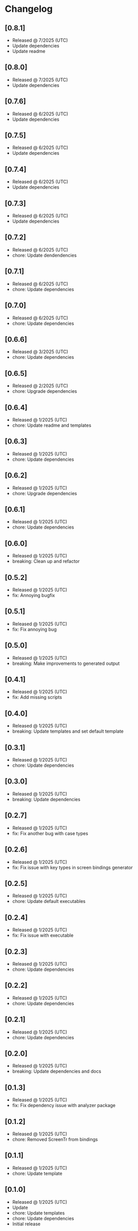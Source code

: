 # Changelog

## [0.8.1]

- Released @ 7/2025 (UTC)
- Update dependencies
- Update readme

## [0.8.0]

- Released @ 7/2025 (UTC)
- Update dependencies

## [0.7.6]

- Released @ 6/2025 (UTC)
- Update dependencies

## [0.7.5]

- Released @ 6/2025 (UTC)
- Update dependencies

## [0.7.4]

- Released @ 6/2025 (UTC)
- Update dependencies

## [0.7.3]

- Released @ 6/2025 (UTC)
- Update dependencies

## [0.7.2]

- Released @ 6/2025 (UTC)
- chore: Update dendendencies

## [0.7.1]

- Released @ 6/2025 (UTC)
- chore: Update dependencies

## [0.7.0]

- Released @ 6/2025 (UTC)
- chore: Update dependencies

## [0.6.6]

- Released @ 3/2025 (UTC)
- chore: Update dependencies

## [0.6.5]

- Released @ 2/2025 (UTC)
- chore: Upgrade dependencies

## [0.6.4]

- Released @ 1/2025 (UTC)
- chore: Update readme and templates

## [0.6.3]

- Released @ 1/2025 (UTC)
- chore: Update dependencies

## [0.6.2]

- Released @ 1/2025 (UTC)
- chore: Upgrade dependencies

## [0.6.1]

- Released @ 1/2025 (UTC)
- chore: Update dependencies

## [0.6.0]

- Released @ 1/2025 (UTC)
- breaking: Clean up and refactor

## [0.5.2]

- Released @ 1/2025 (UTC)
- fix: Annoying bugfix

## [0.5.1]

- Released @ 1/2025 (UTC)
- fix: Fix annoying bug

## [0.5.0]

- Released @ 1/2025 (UTC)
- breaking: Make improvements to generated output

## [0.4.1]

- Released @ 1/2025 (UTC)
- fix: Add missing scripts

## [0.4.0]

- Released @ 1/2025 (UTC)
- breaking: Update templates and set default template

## [0.3.1]

- Released @ 1/2025 (UTC)
- chore: Update dependencies

## [0.3.0]

- Released @ 1/2025 (UTC)
- breaking: Update dependencies

## [0.2.7]

- Released @ 1/2025 (UTC)
- fix: Fix another bug with case types

## [0.2.6]

- Released @ 1/2025 (UTC)
- fix: Fix issue with key types in screen bindings generator

## [0.2.5]

- Released @ 1/2025 (UTC)
- chore: Update default executables

## [0.2.4]

- Released @ 1/2025 (UTC)
- fix: Fix issue with executable

## [0.2.3]

- Released @ 1/2025 (UTC)
- chore: Update dependencies

## [0.2.2]

- Released @ 1/2025 (UTC)
- chore: Update dependencies

## [0.2.1]

- Released @ 1/2025 (UTC)
- chore: Update dependencies

## [0.2.0]

- Released @ 1/2025 (UTC)
- breaking: Update dependencies and docs

## [0.1.3]

- Released @ 1/2025 (UTC)
- fix: Fix dependency issue with analyzer package

## [0.1.2]

- Released @ 1/2025 (UTC)
- chore: Removed ScreenTr from bindings

## [0.1.1]

- Released @ 1/2025 (UTC)
- chore: Update template

## [0.1.0]

- Released @ 1/2025 (UTC)
- Update
- chore: Update templates
- chore: Update dependencies
- Initial release
